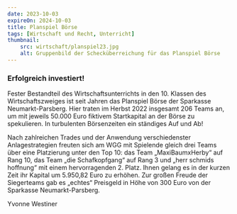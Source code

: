 ```yaml
---
date: 2023-10-03
expireOn: 2024-10-03
title: Planspiel Börse
tags: [Wirtschaft und Recht, Unterricht]
thumbnail:
    src: wirtschaft/planspiel23.jpg
    alt: Gruppenbild der Schecküberreichung für das Planspiel Börse
---
```


### Erfolgreich investiert!

Fester Bestandteil des Wirtschaftsunterrichts in den 10. Klassen des Wirtschaftszweiges ist seit Jahren das Planspiel Börse der Sparkasse Neumarkt-Parsberg. Hier traten im Herbst 2022 insgesamt 206 Teams an, um mit jeweils 50.000 Euro fiktivem Startkapital an der Börse zu spekulieren. In turbulenten Börsenzeiten ein ständiges Auf und Ab! 

Nach zahlreichen Trades und der Anwendung verschiedenster Anlagestrategien freuten sich am WGG mit Spielende gleich drei Teams über eine Platzierung unter den Top 10: das Team „MaxiBaumxHerby“ auf Rang 10, das Team „die Schafkopfgang“ auf Rang 3 und „herr schmids hoffnung“ mit einem hervorragenden 2. Platz. Ihnen gelang es in der kurzen Zeit ihr Kapital um 5.950,82 Euro zu erhöhen. Zur großen Freude der Siegerteams gab es „echtes“ Preisgeld in Höhe von 300 Euro von der Sparkasse Neumarkt-Parsberg. 

Yvonne Westiner